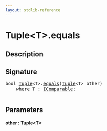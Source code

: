 ```yaml
---
layout: stdlib-reference
---
```


# Tuple\<T\>\.equals

## Description





## Signature 

<pre>
<span class="code_keyword">bool</span> <a href="/stdlib-reference/types/Tuple/index" class="code_type">Tuple</a>&lt;T&gt;.<a href="/stdlib-reference/types/Tuple/equals">equals</a>(<a href="/stdlib-reference/types/Tuple/index" class="code_type">Tuple</a>&lt;T&gt; <span class='code_param'>other</span>)
    <span class='code_keyword'>where</span> T : <a href="/stdlib-reference/interfaces/IComparable/index" class="code_type">IComparable</a>;

</pre>

## Parameters

#### other : Tuple\<T\>


